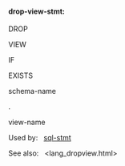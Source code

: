 #### drop\-view\-stmt:







DROP



VIEW



IF



EXISTS



schema\-name



.



view\-name












Used by:   [sql\-stmt](#sql-stmt)  

See also:   <lang_dropview.html>

